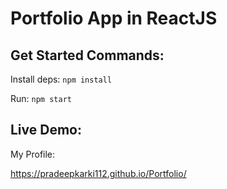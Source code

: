 # Portfolio App in ReactJS


## Get Started Commands:

Install deps: `npm install`

Run: `npm start`

## Live Demo:

My Profile:

https://pradeepkarki112.github.io/Portfolio/
